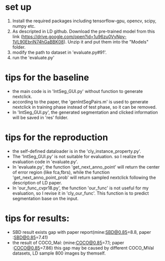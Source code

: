 # set up
1. Install the required packages including tensorflow-gpu, opencv, scipy, numpy etc.
2. As descripted  in LD github. Download the pre-trained model from this link (https://drive.google.com/open?id=1u96zu0VyNpy-1VL90EbriN74hGaBBK08). Unzip it and put them into the "Models" folder. 
3. modify the path to dataset in 'evaluate.py#91'.
4. run the 'evaluate.py' 

# tips for the baseline
* the main code is in 'IntSeg_GUI.py' without function to generate nextclick. 
* according to the paper, the 'genIntSegPairs.m' is used to generate nextclick in training phase instead of test phase, so it can be removed.
* In 'IntSeg_GUI.py', the generated segmentation and clicked information will be saved in 'res' folder.

# tips for the reproduction
* the self-defined dataloader is in the 'cly_instance_property.py'.
* The 'IntSeg_GUI.py' is not suitable for evaluation. so I realize the evaluation code in 'evaluate.py'.
* In 'evaluate.py', the function 'get_next_anno_point' will return the center of error region (like fca,fbrs), while the function 'get_next_anno_point_prob' will return sampled nextclick following the description of LD paper.
* In 'our_func_cvpr18.py', the function 'our_func' is not useful for my evaluation, so I revise it in 'cly_our_func'. This function is to predict segmentation base on the input.

# tips for results:
* SBD result exists gap with paper report(mine:SBD@0.85=8.8,  paper :SBD@0.85=7.41)
* the result of COCO_Mal: (mine:COCO@0.85=7.1; paper :COCO@0.85=7.86) this gap may be caused by different COCO_MVal datasets, LD sample 800 images by themself.
